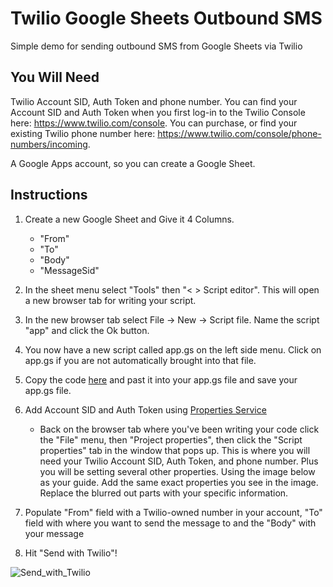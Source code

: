 # Twilio Google Sheets Outbound SMS
Simple demo for sending outbound SMS from Google Sheets via Twilio


## You Will Need
Twilio Account SID, Auth Token and phone number. You can find your Account SID and Auth Token when you first log-in to the Twilio Console here: https://www.twilio.com/console. You can purchase, or find your existing Twilio phone number here: https://www.twilio.com/console/phone-numbers/incoming.

A Google Apps account, so you can create a Google Sheet.

## Instructions

1. Create a new Google Sheet and Give it 4 Columns.
   - "From"  
   - "To"
   - "Body"
   - "MessageSid"

2. In the sheet menu select "Tools" then "< > Script editor". This will open a new browser tab for writing your script.

3. In the new browser tab select File -> New -> Script file. Name the script "app" and click the Ok button.

4. You now have a new script called app.gs on the left side menu. Click on app.gs if you are not automatically brought into that file.

5. Copy the code [here](https://github.com/benjohnstone1/twilio-google-sheets-outbound-sms/blob/main/app.gs) and past it into your app.gs file and save your app.gs file.

6. Add Account SID and Auth Token using [Properties Service](https://developers.google.com/apps-script/guides/properties)
   - Back on the browser tab where you've been writing your code click the "File" menu, then "Project properties", then click the "Script properties" tab in the window that pops up. This is where you will need your Twilio Account SID, Auth Token, and phone number. Plus you will be setting several other properties. Using the image below as your guide. Add the same exact properties you see in the image. Replace the blurred out parts with your specific information.

7. Populate "From" field with a Twilio-owned number in your account, "To" field with where you want to send the message to and the "Body" with your message

8. Hit "Send with Twilio"!

![Send_with_Twilio](https://user-images.githubusercontent.com/7649418/156449125-4025b0a7-2795-42a6-a4b9-8d055f846e6a.png)




